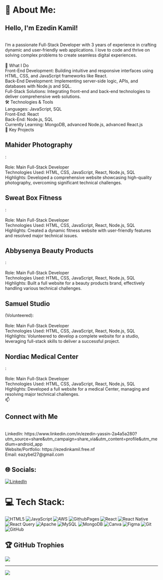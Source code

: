 # 💫 About Me:
<h2>Hello, I'm Ezedin Kamil!</h2> <br>I’m a passionate Full-Stack Developer with 3 years of experience in crafting dynamic and user-friendly web applications. I love to code and thrive on solving complex problems to create seamless digital experiences.<br><br>🌟 What I Do<br>Front-End Development: Building intuitive and responsive interfaces using HTML, CSS, and JavaScript frameworks like React.<br>Back-End Development: Implementing server-side logic, APIs, and databases with Node.js and SQL.<br>Full-Stack Solutions: Integrating front-end and back-end technologies to deliver comprehensive web solutions.<br>🛠️ Technologies & Tools<br>Languages: JavaScript, SQL<br>Front-End: React<br>Back-End: Node.js, SQL<br>Currently Learning: MongoDB, advanced Node.js, advanced React.js<br>🚀 Key Projects<br><h2>Mahider Photography</h2>:<br><br>Role: Main Full-Stack Developer<br>Technologies Used: HTML, CSS, JavaScript, React, Node.js, SQL<br>Highlights: Developed a comprehensive website showcasing high-quality photography, overcoming significant technical challenges.<br><h2>Sweat Box Fitness</h2>:<br><br>Role: Main Full-Stack Developer<br>Technologies Used: HTML, CSS, JavaScript, React, Node.js, SQL<br>Highlights: Created a dynamic fitness website with user-friendly features and resolved major technical issues.<br><h2>Abbysenya Beauty Products</h2>:<br><br>Role: Main Full-Stack Developer<br>Technologies Used: HTML, CSS, JavaScript, React, Node.js, SQL<br>Highlights: Built a full website for a beauty products brand, effectively handling various technical challenges.<br><h2>Samuel Studio</h2> (Volunteered):<br><br>Role: Main Full-Stack Developer<br>Technologies Used: HTML, CSS, JavaScript, React, Node.js, SQL<br>Highlights: Volunteered to develop a complete website for a studio, leveraging full-stack skills to deliver a successful project.<br><h2>Nordiac Medical Center</h2>:<br><br>Role: Main Full-Stack Developer<br>Technologies Used: HTML, CSS, JavaScript, React, Node.js, SQL<br>Highlights: Developed a full website for a medical Center, managing and resolving major technical challenges.<br>📫 <h2>Connect with Me</h2><br>LinkedIn: https://www.linkedin.com/in/ezedin-yassin-2a4a5a280?utm_source=share&utm_campaign=share_via&utm_content=profile&utm_medium=android_app<br>Website/Portfolio: https://ezedinkamil.free.nf<br>Email: eazybel27@gmail.com


## 🌐 Socials:
[![LinkedIn](https://img.shields.io/badge/LinkedIn-%230077B5.svg?logo=linkedin&logoColor=white)](https://linkedin.com/in/https://www.linkedin.com/in/ezedin-yassin-2a4a5a280?utm_source=share&utm_campaign=share_via&utm_content=profile&utm_medium=android_app) 

# 💻 Tech Stack:
![HTML5](https://img.shields.io/badge/html5-%23E34F26.svg?style=for-the-badge&logo=html5&logoColor=white) ![JavaScript](https://img.shields.io/badge/javascript-%23323330.svg?style=for-the-badge&logo=javascript&logoColor=%23F7DF1E) ![AWS](https://img.shields.io/badge/AWS-%23FF9900.svg?style=for-the-badge&logo=amazon-aws&logoColor=white) ![GithubPages](https://img.shields.io/badge/github%20pages-121013?style=for-the-badge&logo=github&logoColor=white) ![React](https://img.shields.io/badge/react-%2320232a.svg?style=for-the-badge&logo=react&logoColor=%2361DAFB) ![React Native](https://img.shields.io/badge/react_native-%2320232a.svg?style=for-the-badge&logo=react&logoColor=%2361DAFB) ![React Query](https://img.shields.io/badge/-React%20Query-FF4154?style=for-the-badge&logo=react%20query&logoColor=white) ![Apache](https://img.shields.io/badge/apache-%23D42029.svg?style=for-the-badge&logo=apache&logoColor=white) ![MySQL](https://img.shields.io/badge/mysql-4479A1.svg?style=for-the-badge&logo=mysql&logoColor=white) ![MongoDB](https://img.shields.io/badge/MongoDB-%234ea94b.svg?style=for-the-badge&logo=mongodb&logoColor=white) ![Canva](https://img.shields.io/badge/Canva-%2300C4CC.svg?style=for-the-badge&logo=Canva&logoColor=white) ![Figma](https://img.shields.io/badge/figma-%23F24E1E.svg?style=for-the-badge&logo=figma&logoColor=white) ![Git](https://img.shields.io/badge/git-%23F05033.svg?style=for-the-badge&logo=git&logoColor=white) ![GitHub](https://img.shields.io/badge/github-%23121011.svg?style=for-the-badge&logo=github&logoColor=white)


## 🏆 GitHub Trophies
![](https://github-profile-trophy.vercel.app/?username=@Eazybel&theme=radical&no-frame=false&no-bg=true&margin-w=4)



---
[![](https://visitcount.itsvg.in/api?id=@Eazybel&icon=0&color=0)](https://visitcount.itsvg.in)

<!-- Proudly created with GPRM ( https://gprm.itsvg.in ) -->
